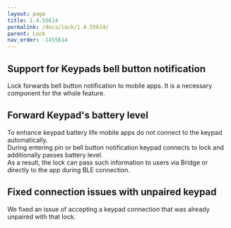 ```yaml
---
layout: page
title: 1.4.55614
permalink: /docs/lock/1.4.55614/
parent: Lock
nav_order: -1455614
---
```


## Support for Keypads bell button notification
Lock forwards bell button notification to mobile apps. It is a necessary component for the whole feature.

## Forward Keypad's battery level
To enhance keypad battery life mobile apps do not connect to the keypad automatically.\
During entering pin or bell button notification keypad connects to lock and additionally passes battery level.\
As a result, the lock can pass such information to users via Bridge or directly to the app during BLE connection.

## Fixed connection issues with unpaired keypad
We fixed an issue of accepting a keypad connection that was already unpaired with that lock.